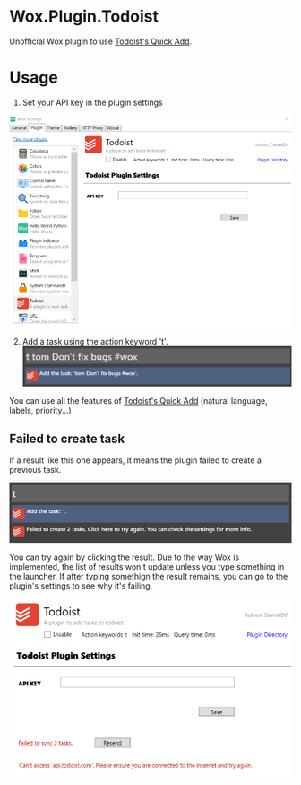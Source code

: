 ﻿
# Wox.Plugin.Todoist

Unofficial Wox plugin to use [Todoist's Quick Add](https://get.todoist.help/hc/en-us/articles/115001745265-Task-Quick-Add).


# Usage

1. Set your API key in the plugin settings

![The image doesn't work :(](images/settings.png)

2. Add a task using the action keyword 't'.
![The image doesn't work :(](images/action.png)

You can use all the features of [Todoist's Quick Add](https://get.todoist.help/hc/en-us/articles/115001745265-Task-Quick-Add) (natural language, labels, priority...)

## Failed to create task
If a result like this one appears, it means the plugin failed to create a previous task. 

![The image doesn't work :(](images/failedrequest1.png)

You can try again by clicking the result. Due to the way Wox is implemented, the list of results won't update unless you type something in the launcher. If after typing somethign the result remains, you can go to the plugin's settings to see why it's failing.

![The image doesn't work :(](images/failedrequest2.png)
